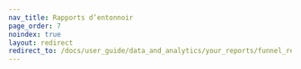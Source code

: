 ```yaml
---
nav_title: Rapports d’entonnoir
page_order: 7
noindex: true
layout: redirect
redirect_to: /docs/user_guide/data_and_analytics/your_reports/funnel_reports/
---
```

